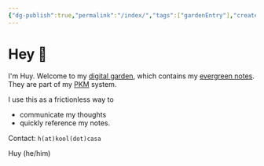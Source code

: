 ```yaml
---
{"dg-publish":true,"permalink":"/index/","tags":["gardenEntry"],"created":"2023-03-16T07:43:53+07:00","updated":"2024-09-11T22:42:13+07:00"}
---
```


# Hey 👋

I'm Huy. Welcome to my [digital garden](https://maggieappleton.com/garden-history), which contains my [evergreen notes](https://notes.andymatuschak.org/Evergreen_notes). They are part of my [PKM](https://en.wikipedia.org/wiki/Personal_knowledge_management) system.

I use this as a frictionless way to

- communicate my thoughts
- quickly reference my notes.

Contact: `h(at)kool(dot)casa`

Huy (he/him)